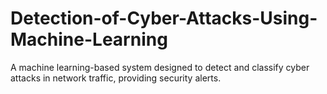 # Detection-of-Cyber-Attacks-Using-Machine-Learning
A machine learning-based system designed to detect and classify cyber attacks in network traffic, providing security alerts.

